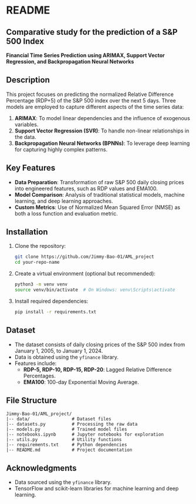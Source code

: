 # README

## Comparative study for the prediction of a S&P 500 Index
**Financial Time Series Prediction using ARIMAX, Support Vector Regression, and Backpropagation Neural Networks**

## Description
This project focuses on predicting the normalized Relative Difference Percentage (RDP+5) of the S&P 500 index over the next 5 days. Three models are employed to capture different aspects of the time series data:
1. **ARIMAX**: To model linear dependencies and the influence of exogenous variables.
2. **Support Vector Regression (SVR)**: To handle non-linear relationships in the data.
3. **Backpropagation Neural Networks (BPNNs)**: To leverage deep learning for capturing highly complex patterns.

## Key Features
- **Data Preparation**: Transformation of raw S&P 500 daily closing prices into engineered features, such as RDP values and EMA100.
- **Model Comparison**: Analysis of traditional statistical models, machine learning, and deep learning approaches.
- **Custom Metrics**: Use of Normalized Mean Squared Error (NMSE) as both a loss function and evaluation metric.

## Installation

1. Clone the repository:
   ```bash
   git clone https://github.com/Jimmy-Bao-01/AML_project
   cd your-repo-name
   ```
2. Create a virtual environment (optional but recommended):
   ```bash
   python3 -m venv venv
   source venv/bin/activate  # On Windows: venv\Scripts\activate
   ```
3. Install required dependencies:
   ```bash
   pip install -r requirements.txt
   ```

## Dataset
- The dataset consists of daily closing prices of the S&P 500 index from January 1, 2005, to January 1, 2024.
- Data is obtained using the `yfinance` library.
- Features include:
  - **RDP-5, RDP-10, RDP-15, RDP-20**: Lagged Relative Difference Percentages.
  - **EMA100**: 100-day Exponential Moving Average.


## File Structure
```
Jimmy-Bao-01/AML_project/
|-- data/                # Dataset files
|-- datasets.py          # Processing the raw data
|-- models.py            # Trained model files
|-- notebooks.ipynb      # Jupyter notebooks for exploration
|-- utils.py             # Utility functions
|-- requirements.txt     # Python dependencies
|-- README.md            # Project documentation
```

## Acknowledgments
- Data sourced using the `yfinance` library.
- TensorFlow and scikit-learn libraries for machine learning and deep learning.
